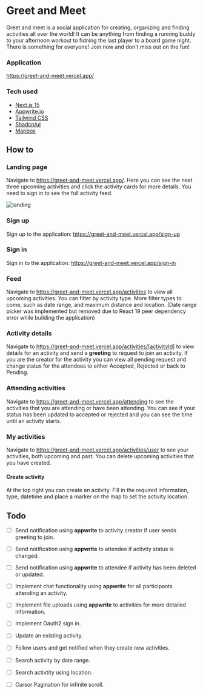 # Greet and Meet
Greet and meet is a social application for creating, organizing and finding activities all over the world! It can be anything from finding a running buddy to your afternoon workout to fidning the last player to a board game night. There is something for everyone! Join now and don't miss out on the fun!

### Application
https://greet-and-meet.vercel.app/

### Tech used 
- [Next.js 15](https://nextjs.org/)
- [Appwrite.io](https://appwrite.io/)
- [Tailwind CSS](https://tailwindcss.com/)
- [Shadcn/ui](https://ui.shadcn.com/)
- [Mapbox](https://www.mapbox.com/)

## How to

### Landing page
Navigate to https://greet-and-meet.vercel.app/. Here you can see the next three upcoming activities and click the activity cards for more details. You need to sign in to see the full activity feed. 

![landing](https://github.com/user-attachments/assets/d645d52e-1891-4cdc-939b-aa7c096b5142)

### Sign up
Sign up to the application: https://greet-and-meet.vercel.app/sign-up

### Sign in
Sign in to the application: https://greet-and-meet.vercel.app/sign-in

### Feed
Navigate to https://greet-and-meet.vercel.app/activities to view all upcoming activities. You can filter by activity type. More filter types to come, such as date range, and maximum distance and location. (Date range picker was implemented but removed due to React 19 peer dependency error while building the application)

### Activity details
Navigate to https://greet-and-meet.vercel.app/activities/[activityId] to view details for an activity and send a **greeting** to request to join an activity. If you are the creator for the activity you can view all pending request and change status for the attendees to either Accepted, Rejected or back to Pending. 

### Attending activities
Navigate to https://greet-and-meet.vercel.app/attending to see the activities that you are attending or have been attending. You can see if your status has been updated to accepted or rejected and you can see the time until an activity starts. 

### My activities
Navigate to https://greet-and-meet.vercel.app/activities/user to see your activities, both upcoming and past. You can delete upcoming activities that you have created. 
#### Create activity
At the top right you can create an activity. Fill in the required information, type, datetime and place a marker on the map to set the activity location. 

## Todo 
* [ ] Send notification using **appwrite** to activity creator if user sends greeting to join. 
* [ ] Send notification using **appwrite** to attendee if activity status is changed.
* [ ] Send notification using **appwrite** to attendee if activity has been deleted or updated.
* [ ] Implement chat functionality using **appwrite** for all participants attending an activity.
* [ ] Implement file uploads using **appwrite** to activities for more detailed information.
* [ ] Implement Oauth2 sign in.
* [ ] Update an existing activity.
* [ ] Follow users and get notified when they create new activities. 
* [ ] Search activity by date range.
* [ ] Search activtity using location. 
* [ ] Cursor Pagination for infinite scroll.




